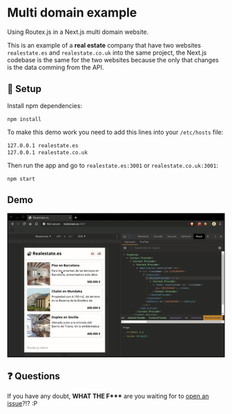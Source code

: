 # Multi domain example

Using Routex.js in a Next.js multi domain website.

This is an example of a **real estate** company that have two websites
`realestate.es` and `realestate.co.uk` into the same project, the Next.js codebase is the same for the two websites because the only that changes is the data comming from the API.

## :wrench: Setup

Install npm dependencies:

```
npm install
```

To make this demo work you need to add this lines into your `/etc/hosts` file:

```
127.0.0.1 realestate.es
127.0.0.1 realestate.co.uk
```

Then run the app and go to `realestate.es:3001` or `realestate.co.uk:3001`:

```
npm start
```

## Demo

<img src="./demo.gif" max-height="500px" align="center" />

## :question: Questions

If you have any doubt, **WHAT THE F\*\*\*** are you waiting for to [open an issue](https://github.com/alexhoma/routex.js/issues/new)?!? :P
